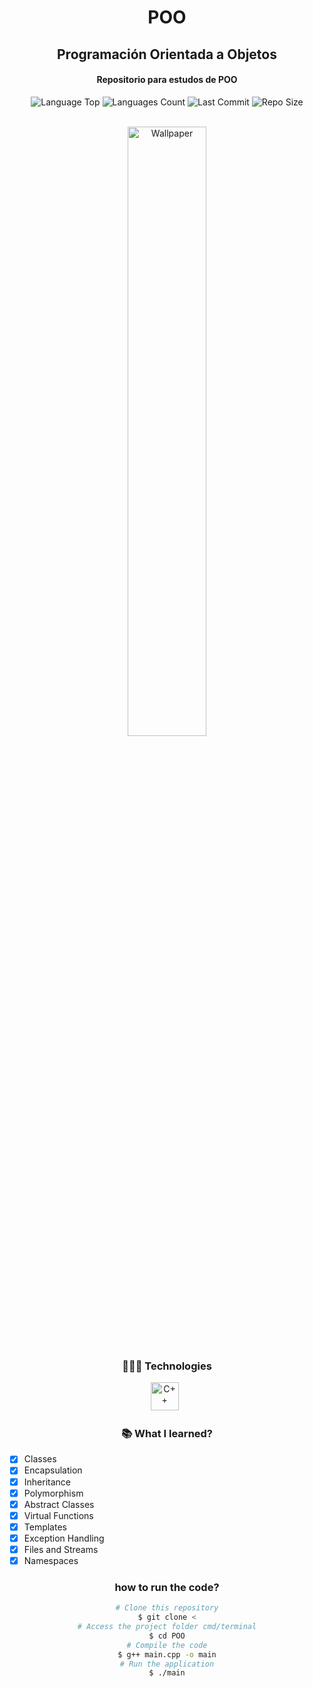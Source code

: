 <div align="center">
<h1>POO</h1>
<h2>Programación Orientada a Objetos</h2>
<h4>Repositorio para estudos de POO</h4>
<p>
<!-- Image Shields -->
<img  alt="Language Top"  src="https://img.shields.io/github/languages/top/Dcorder123/POO">
<img  alt="Languages Count"  src="https://img.shields.io/github/languages/count/Dcorder123/POO">
<img  alt="Last Commit"  src="https://img.shields.io/github/last-commit/Dcorder123/POO">
<img  alt="Repo Size"  src="https://img.shields.io/github/repo-size/Dcorder123/POO">
</a>
</p>
<br>

<img  alt="Wallpaper"  src="https://user-images.githubusercontent.com/101361658/241575936-18408d75-6776-43d7-be8f-aaae3f6d6b2c.png" width="50%">

<br> 

### 👨🏻‍💻 Technologies
<img src="https://cdn-icons-png.flaticon.com/512/6132/6132222.png" alt="C++" width="45"> &nbsp;



### 📚 What I learned?

<div align="left">

- [x] Classes           <br>
- [x] Encapsulation    <br>
- [x] Inheritance     <br>
- [x] Polymorphism   <br>
- [x] Abstract Classes <br>
- [x] Virtual Functions <br>
- [x] Templates <br>
- [x] Exception Handling <br>
- [x] Files and Streams <br>
- [x] Namespaces <br>

</div>

### how to run the code?
```bash
# Clone this repository
$ git clone <
# Access the project folder cmd/terminal
$ cd POO
# Compile the code
$ g++ main.cpp -o main
# Run the application
$ ./main
```

</div>

